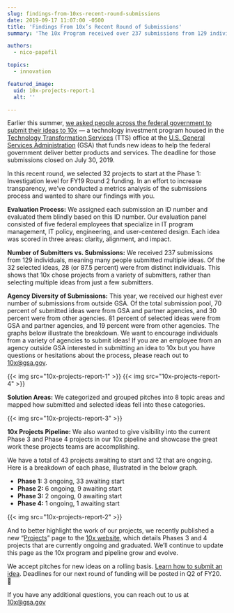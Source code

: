 ```yaml
---
slug: findings-from-10xs-recent-round-submissions
date: 2019-09-17 11:07:00 -0500
title: 'Findings From 10x’s Recent Round of Submissions'
summary: 'The 10x Program received over 237 submissions from 129 individuals across a range of federal agencies for ideas to help the federal government deliver better products and services&#46;'

authors:
  - nico-papafil

topics:
  - innovation

featured_image:
  uid: 10x-projects-report-1
  alt: ''

---
```



Earlier this summer, [we asked people across the federal government to submit their ideas to 10x](https://digital.gov/2019/07/09/get-to-know-10x/) — a technology investment program housed in the [Technology Transformation Services](https://www.gsa.gov/tts) (TTS) office at the [U.S. General Services Administration](https://www.gsa.gov/) (GSA) that funds new ideas to help the federal government deliver better products and services. The deadline for those submissions closed on July 30, 2019.

In this recent round, we selected 32 projects to start at the Phase 1: Investigation level for FY19 Round 2 funding. In an effort to increase transparency, we’ve conducted a metrics analysis of the submissions process and wanted to share our findings with you.

**Evaluation Process:** We assigned each submission an ID number and evaluated them blindly based on this ID number. Our evaluation panel consisted of five federal employees that specialize in IT program management, IT policy, engineering, and user-centered design. Each idea was scored in three areas: clarity, alignment, and impact.

**Number of Submitters vs. Submissions:** We received 237 submissions from 129 individuals, meaning many people submitted multiple ideas. Of the 32 selected ideas, 28 (or 87.5 percent) were from distinct individuals. This shows that 10x chose projects from a variety of submitters, rather than selecting multiple ideas from just a few submitters.

**Agency Diversity of Submissions:** This year, we received our highest ever number of submissions from outside GSA. Of the total submission pool, 70 percent of submitted ideas were from GSA and partner agencies, and 30 percent were from other agencies. 81 percent of selected ideas were from GSA and partner agencies, and 19 percent were from other agencies. The graphs below illustrate the breakdown. We want to encourage individuals from a variety of agencies to submit ideas! If you are an employee from an agency outside GSA interested in submitting an idea to 10x but you have questions or hesitations about the process, please reach out to [10x@gsa.gov](mailto:10x@gsa.gov).

{{< img src="10x-projects-report-1" >}}
{{< img src="10x-projects-report-4" >}}


**Solution Areas:** We categorized and grouped pitches into 8 topic areas and mapped how submitted and selected ideas fell into these categories.

{{< img src="10x-projects-report-3" >}}


**10x Projects Pipeline:** We also wanted to give visibility into the current Phase 3 and Phase 4 projects in our 10x pipeline and showcase the great work these projects teams are accomplishing. 

We have a total of 43 projects awaiting to start and 12 that are ongoing. Here is a breakdown of each phase, illustrated in the below graph. 

- **Phase 1:** 3 ongoing, 33 awaiting start
- **Phase 2:** 6 ongoing, 9 awaiting start
- **Phase 3:** 2 ongoing, 0 awaiting start
- **Phase 4:** 1 ongoing, 1 awaiting start

{{< img src="10x-projects-report-2" >}}

And to better highlight the work of our projects, we recently published a new “[Projects](https://10x.gsa.gov/projects/)” page to the [10x website](https://10x.gsa.gov/projects/), which details Phases 3 and 4 projects that are currently ongoing and graduated. We’ll continue to update this page as the 10x program and pipeline grow and evolve. 

We accept pitches for new ideas on a rolling basis. [Learn how to submit an idea](https://10x.gsa.gov/send-us-an-idea/). Deadlines for our next round of funding will be posted in Q2 of FY20. :tada:

If you have any additional questions, you can reach out to us at [10x@gsa.gov](mailto:10x@gsa.gov)
